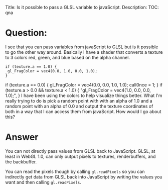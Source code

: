 Title: Is it possible to pass a GLSL variable to javaScript.
Description:
TOC: qna

# Question:

I see that you can pass variables from javaScript to GLSL but is it possible to go the other way around. Basically I have a shader that converts a texture to 3 colors red, green, and blue based on the alpha channel. 

    if (texture.a == 1.0) {
     gl_FragColor = vec4(0.0, 1.0, 0.0, 1.0); 
    }
 if (texture.a == 0.0) {
     gl_FragColor = vec4(0.0, 0.0, 1.0, 1.0);
  call0nce = 1;
    }
 if (texture.a > 0.0 && texture.a < 1.0) {
     "gl_FragColor = vec4(1.0, 0.0, 0.0, 1.0);", 
 }
I have been using the colors to help visualize things better. What I'm really trying to do is pick a random point with with an alpha of 1.0 and a random point with an alpha of 0.0 and output the texture coordinates of both in a way that I can access them from javaScript. How would I go about this?

# Answer

You can not directly pass values from GLSL back to JavaScript. GLSL, at least in WebGL 1.0, can only output pixels to textures, renderbuffers, and the backbuffer.

You can read the pixels though by calling `gl.readPixels` so you can indirectly get data from GLSL back into JavaScript by writing the values you want and then calling `gl.readPixels`.
